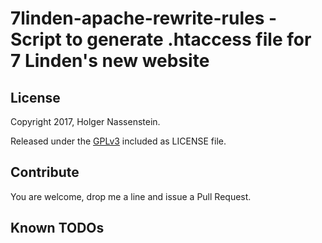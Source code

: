 # 7linden-apache-rewrite-rules - Script to generate .htaccess file for 7 Linden's new website

## License

Copyright 2017, Holger Nassenstein.

Released under the [GPLv3](LICENSE) included as LICENSE file.

## Contribute

You are welcome, drop me a line and issue a Pull Request.

## Known TODOs

